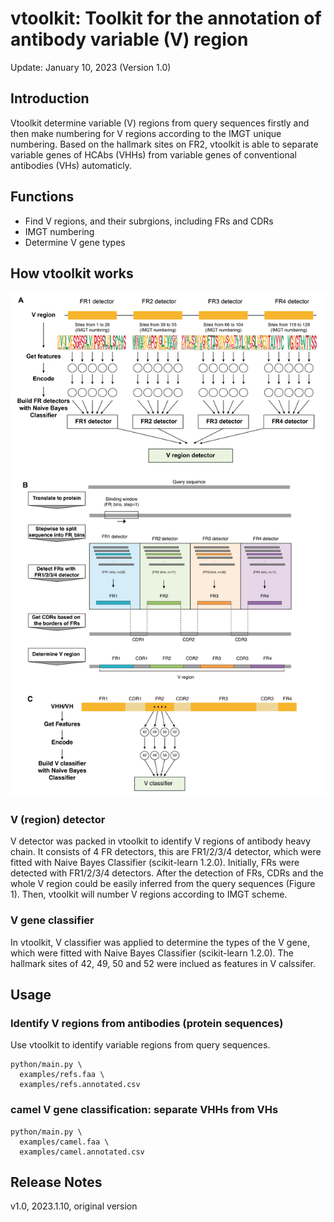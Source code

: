 # vtoolkit: Toolkit for the annotation of antibody variable (V) region
Update: January 10, 2023 (Version 1.0)


## Introduction
Vtoolkit determine variable (V) regions from query sequences firstly and then make numbering for V regions according to the IMGT unique numbering. Based on the hallmark sites on FR2, vtoolkit is able to separate variable genes of HCAbs (VHHs) from variable genes of conventional antibodies (VHs) automaticly.


## Functions
- Find V regions, and their subrgions, including FRs and CDRs
- IMGT numbering
- Determine V gene types


## How vtoolkit works
<p align="center">
  <img width="600"  src="figures/figure1.png">
</p>

### V (region) detector
V detector was packed in vtoolkit to identify V regions of antibody heavy chain. It consists of 4 FR detectors, this are FR1/2/3/4 detector, which were fitted with Naive Bayes Classifier (scikit-learn 1.2.0). Initially, FRs were detected with FR1/2/3/4 detectors. After the detection of FRs, CDRs and the whole V region could be easily inferred from the query sequences (Figure 1). Then, vtoolkit will number V regions according to IMGT scheme.

### V gene classifier
In vtoolkit, V classifier was applied to determine the types of the V gene, which were fitted with Naive Bayes Classifier (scikit-learn 1.2.0). The hallmark sites of 42, 49, 50 and 52 were inclued as features in V calssifer.


## Usage
### Identify V regions from antibodies (protein sequences)
Use vtoolkit to identify variable regions from query sequences.
```shell
python/main.py \
  examples/refs.faa \
  examples/refs.annotated.csv 
```

### camel V gene classification: separate VHHs from VHs
```shell
python/main.py \
  examples/camel.faa \
  examples/camel.annotated.csv 
```


## Release Notes
v1.0, 2023.1.10, original version
